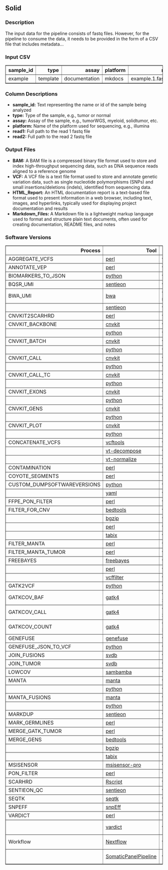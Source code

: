 ## Solid


### Description

The input data for the pipeline consists of fastq files. However, for the pipeline to consume the data, it needs to be provided in the form of a CSV file that includes metadata...



### Input CSV

<div class="table table-striped table-bordered table-hover table-condensed table-responsive">
<table border="1" class="dataframe">
  <thead>
    <tr style="text-align: right;">
      <th>sample_id</th>
      <th>type</th>
      <th>assay</th>
      <th>platform</th>
      <th>read1</th>
      <th>read2</th>
    </tr>
  </thead>
  <tbody>
    <tr>
      <td>example</td>
      <td>template</td>
      <td>documentation</td>
      <td>mkdocs</td>
      <td>example.1.fastq.gz</td>
      <td>example.2.fastq.gz</td>
    </tr>
  </tbody>
</table>
</div>

### Column Descriptions

- **sample_id:** Text representing the name or id of the sample being analyzed
- **type:** Type of the sample, e.g., tumor or normal
- **assay:** Assay of the sample, e.g., tumorWGS, myeloid, solidtumor, etc.
- **platform:** Name of the platform used for sequencing, e.g., illumina
- **read1:** Full path to the read 1 fastq file
- **read2:** Full path to the read 2 fastq file


### Output Files

- **BAM:** A BAM file is a compressed binary file format used to store and index high-throughput sequencing data, such as DNA sequence reads aligned to a reference genome
- **VCF:** A VCF file is a text file format used to store and annotate genetic variation data, such as single nucleotide polymorphisms (SNPs) and small insertions/deletions (indels), identified from sequencing data.
- **HTML_Report:** An HTML documentation report is a text-based file format used to present information in a web browser, including text, images, and hyperlinks, typically used for displaying project documentation and results
- **Markdown_Files:** A Markdown file is a lightweight markup language used to format and structure plain text documents, often used for creating documentation, README files, and notes


### Software Versions

<div class="table table-striped table-bordered table-hover table-condensed table-responsive">
<table border="1" class="dataframe">
  <thead>
    <tr style="text-align: right;">
      <th>Process</th>
      <th>Tool</th>
      <th>Version</th>
      <th>External_Contact_Person</th>
    </tr>
  </thead>
  <tbody>
    <tr>
      <td>AGGREGATE_VCFS</td>
      <td><a href="https://www.perl.org/" target="_blank">perl</a></td>
      <td>v5.26.2</td>
      <td>-</td>
    </tr>
    <tr>
      <td>ANNOTATE_VEP</td>
      <td><a href="https://www.perl.org/" target="_blank">perl</a></td>
      <td>v5.26.1</td>
      <td>-</td>
    </tr>
    <tr>
      <td>BIOMARKERS_TO_JSON</td>
      <td><a href="https://www.python.org/" target="_blank">python</a></td>
      <td>v3.9.2</td>
      <td>-</td>
    </tr>
    <tr>
      <td>BQSR_UMI</td>
      <td><a href="https://support.sentieon.com/manual/" target="_blank">sentieon</a></td>
      <td>v202112</td>
      <td>-</td>
    </tr>
    <tr>
      <td>BWA_UMI</td>
      <td><a href="https://github.com/lh3/bwa" target="_blank">bwa</a></td>
      <td>v0.7.17-r1188</td>
      <td>https://github.com/lh3/bwa/issues</td>
    </tr>
    <tr>
      <td></td>
      <td><a href="https://support.sentieon.com/manual/" target="_blank">sentieon</a></td>
      <td>v202112</td>
      <td>-</td>
    </tr>
    <tr>
      <td>CNVKIT2SCARHRD</td>
      <td><a href="https://www.perl.org/" target="_blank">perl</a></td>
      <td>v5.26.2</td>
      <td>-</td>
    </tr>
    <tr>
      <td>CNVKIT_BACKBONE</td>
      <td><a href="https://cnvkit.readthedocs.io/en/stable/" target="_blank">cnvkit</a></td>
      <td>v0.9.9</td>
      <td>https://github.com/etal/cnvkit/issues</td>
    </tr>
    <tr>
      <td></td>
      <td><a href="https://www.python.org/" target="_blank">python</a></td>
      <td>v3.7.1</td>
      <td>-</td>
    </tr>
    <tr>
      <td>CNVKIT_BATCH</td>
      <td><a href="https://cnvkit.readthedocs.io/en/stable/" target="_blank">cnvkit</a></td>
      <td>v0.9.9</td>
      <td>https://github.com/etal/cnvkit/issues</td>
    </tr>
    <tr>
      <td></td>
      <td><a href="https://www.python.org/" target="_blank">python</a></td>
      <td>v3.7.1</td>
      <td>-</td>
    </tr>
    <tr>
      <td>CNVKIT_CALL</td>
      <td><a href="https://cnvkit.readthedocs.io/en/stable/" target="_blank">cnvkit</a></td>
      <td>v0.9.9</td>
      <td>https://github.com/etal/cnvkit/issues</td>
    </tr>
    <tr>
      <td></td>
      <td><a href="https://www.python.org/" target="_blank">python</a></td>
      <td>v3.7.1</td>
      <td>-</td>
    </tr>
    <tr>
      <td>CNVKIT_CALL_TC</td>
      <td><a href="https://cnvkit.readthedocs.io/en/stable/" target="_blank">cnvkit</a></td>
      <td>v0.9.9</td>
      <td>https://github.com/etal/cnvkit/issues</td>
    </tr>
    <tr>
      <td></td>
      <td><a href="https://www.python.org/" target="_blank">python</a></td>
      <td>v3.7.1</td>
      <td>-</td>
    </tr>
    <tr>
      <td>CNVKIT_EXONS</td>
      <td><a href="https://cnvkit.readthedocs.io/en/stable/" target="_blank">cnvkit</a></td>
      <td>v0.9.9</td>
      <td>https://github.com/etal/cnvkit/issues</td>
    </tr>
    <tr>
      <td></td>
      <td><a href="https://www.python.org/" target="_blank">python</a></td>
      <td>v3.7.1</td>
      <td>-</td>
    </tr>
    <tr>
      <td>CNVKIT_GENS</td>
      <td><a href="https://cnvkit.readthedocs.io/en/stable/" target="_blank">cnvkit</a></td>
      <td>v0.9.9</td>
      <td>https://github.com/etal/cnvkit/issues</td>
    </tr>
    <tr>
      <td></td>
      <td><a href="https://www.python.org/" target="_blank">python</a></td>
      <td>v3.7.1</td>
      <td>-</td>
    </tr>
    <tr>
      <td>CNVKIT_PLOT</td>
      <td><a href="https://cnvkit.readthedocs.io/en/stable/" target="_blank">cnvkit</a></td>
      <td>v0.9.9</td>
      <td>https://github.com/etal/cnvkit/issues</td>
    </tr>
    <tr>
      <td></td>
      <td><a href="https://www.python.org/" target="_blank">python</a></td>
      <td>v3.7.1</td>
      <td>-</td>
    </tr>
    <tr>
      <td>CONCATENATE_VCFS</td>
      <td><a href="https://github.com/vcftools/vcftools" target="_blank">vcftools</a></td>
      <td>v0.1.16</td>
      <td>https://github.com/vcftools/vcftools/issues</td>
    </tr>
    <tr>
      <td></td>
      <td><a href="https://genome.sph.umich.edu/wiki/Vt" target="_blank">vt-decompose</a></td>
      <td>v0.5</td>
      <td>Adiran (atks@umich.edu)</td>
    </tr>
    <tr>
      <td></td>
      <td><a href="https://genome.sph.umich.edu/wiki/Vt" target="_blank">vt-normalize</a></td>
      <td>v0.5</td>
      <td>Adiran (atks@umich.edu)</td>
    </tr>
    <tr>
      <td>CONTAMINATION</td>
      <td><a href="https://www.perl.org/" target="_blank">perl</a></td>
      <td>v5.28.1</td>
      <td>-</td>
    </tr>
    <tr>
      <td>COYOTE_SEGMENTS</td>
      <td><a href="https://www.perl.org/" target="_blank">perl</a></td>
      <td>v5.26.2</td>
      <td>-</td>
    </tr>
    <tr>
      <td>CUSTOM_DUMPSOFTWAREVERSIONS</td>
      <td><a href="https://www.python.org/" target="_blank">python</a></td>
      <td>v3.11.0</td>
      <td>-</td>
    </tr>
    <tr>
      <td></td>
      <td><a href="https://yaml.org/" target="_blank">yaml</a></td>
      <td>v6.0</td>
      <td>-</td>
    </tr>
    <tr>
      <td>FFPE_PON_FILTER</td>
      <td><a href="https://www.perl.org/" target="_blank">perl</a></td>
      <td>v5.26.2</td>
      <td>-</td>
    </tr>
    <tr>
      <td>FILTER_FOR_CNV</td>
      <td><a href="https://github.com/arq5x/bedtools2" target="_blank">bedtools</a></td>
      <td>v2.30.0</td>
      <td>https://github.com/arq5x/bedtools2/issues</td>
    </tr>
    <tr>
      <td></td>
      <td><a href="https://github.com/samtools/htslib" target="_blank">bgzip</a></td>
      <td>v1.12</td>
      <td>https://github.com/samtools/htslib/issues</td>
    </tr>
    <tr>
      <td></td>
      <td><a href="https://www.perl.org/" target="_blank">perl</a></td>
      <td>v5.26.2</td>
      <td>-</td>
    </tr>
    <tr>
      <td></td>
      <td><a href="https://github.com/samtools/htslib" target="_blank">tabix</a></td>
      <td>v1.12</td>
      <td>https://github.com/samtools/htslib/issues</td>
    </tr>
    <tr>
      <td>FILTER_MANTA</td>
      <td><a href="https://www.perl.org/" target="_blank">perl</a></td>
      <td>v5.26.2</td>
      <td>-</td>
    </tr>
    <tr>
      <td>FILTER_MANTA_TUMOR</td>
      <td><a href="https://www.perl.org/" target="_blank">perl</a></td>
      <td>v5.26.2</td>
      <td>-</td>
    </tr>
    <tr>
      <td>FREEBAYES</td>
      <td><a href="https://github.com/freebayes/freebayes" target="_blank">freebayes</a></td>
      <td>v1.3.5</td>
      <td>https://github.com/freebayes/freebayes/issues</td>
    </tr>
    <tr>
      <td></td>
      <td><a href="https://www.perl.org/" target="_blank">perl</a></td>
      <td>v5.26.2</td>
      <td>-</td>
    </tr>
    <tr>
      <td></td>
      <td><a href="https://github.com/biopet/vcffilter" target="_blank">vcffilter</a></td>
      <td>v1.0.2</td>
      <td>https://github.com/biopet/vcffilter/issues</td>
    </tr>
    <tr>
      <td>GATK2VCF</td>
      <td><a href="https://www.python.org/" target="_blank">python</a></td>
      <td>v3.9.2</td>
      <td>-</td>
    </tr>
    <tr>
      <td>GATKCOV_BAF</td>
      <td><a href="https://gatk.broadinstitute.org/hc/en-us" target="_blank">gatk4</a></td>
      <td>v4.1.9.0-SNAPSHOT</td>
      <td>https://github.com/broadinstitute/gatk/issues</td>
    </tr>
    <tr>
      <td>GATKCOV_CALL</td>
      <td><a href="https://gatk.broadinstitute.org/hc/en-us" target="_blank">gatk4</a></td>
      <td>v4.1.9.0-SNAPSHOT</td>
      <td>https://github.com/broadinstitute/gatk/issues</td>
    </tr>
    <tr>
      <td>GATKCOV_COUNT</td>
      <td><a href="https://gatk.broadinstitute.org/hc/en-us" target="_blank">gatk4</a></td>
      <td>v4.1.9.0-SNAPSHOT</td>
      <td>https://github.com/broadinstitute/gatk/issues</td>
    </tr>
    <tr>
      <td>GENEFUSE</td>
      <td><a href="nan" target="_blank">genefuse</a></td>
      <td>v0.8.0</td>
      <td>-</td>
    </tr>
    <tr>
      <td>GENEFUSE_JSON_TO_VCF</td>
      <td><a href="https://www.python.org/" target="_blank">python</a></td>
      <td>v3.9.2</td>
      <td>-</td>
    </tr>
    <tr>
      <td>JOIN_FUSIONS</td>
      <td><a href="https://github.com/J35P312/SVDB" target="_blank">svdb</a></td>
      <td>v2.2.0</td>
      <td>https://github.com/J35P312/SVDB/issues</td>
    </tr>
    <tr>
      <td>JOIN_TUMOR</td>
      <td><a href="https://github.com/J35P312/SVDB" target="_blank">svdb</a></td>
      <td>v2.2.0</td>
      <td>https://github.com/J35P312/SVDB/issues</td>
    </tr>
    <tr>
      <td>LOWCOV</td>
      <td><a href="https://github.com/biod/sambamba" target="_blank">sambamba</a></td>
      <td>v0.8.0</td>
      <td>https://github.com/biod/sambamba/issues</td>
    </tr>
    <tr>
      <td>MANTA</td>
      <td><a href="https://github.com/Illumina/manta" target="_blank">manta</a></td>
      <td>v1.6.0</td>
      <td>https://github.com/Illumina/manta/issues</td>
    </tr>
    <tr>
      <td></td>
      <td><a href="https://www.python.org/" target="_blank">python</a></td>
      <td>v2.7.15</td>
      <td>-</td>
    </tr>
    <tr>
      <td>MANTA_FUSIONS</td>
      <td><a href="https://github.com/Illumina/manta" target="_blank">manta</a></td>
      <td>v1.6.0</td>
      <td>https://github.com/Illumina/manta/issues</td>
    </tr>
    <tr>
      <td></td>
      <td><a href="https://www.python.org/" target="_blank">python</a></td>
      <td>v2.7.15</td>
      <td>-</td>
    </tr>
    <tr>
      <td>MARKDUP</td>
      <td><a href="https://support.sentieon.com/manual/" target="_blank">sentieon</a></td>
      <td>v202112</td>
      <td>-</td>
    </tr>
    <tr>
      <td>MARK_GERMLINES</td>
      <td><a href="https://www.perl.org/" target="_blank">perl</a></td>
      <td>v5.26.2</td>
      <td>-</td>
    </tr>
    <tr>
      <td>MERGE_GATK_TUMOR</td>
      <td><a href="https://www.perl.org/" target="_blank">perl</a></td>
      <td>v5.26.2</td>
      <td>-</td>
    </tr>
    <tr>
      <td>MERGE_GENS</td>
      <td><a href="https://github.com/arq5x/bedtools2" target="_blank">bedtools</a></td>
      <td>v2.30.0</td>
      <td>https://github.com/arq5x/bedtools2/issues</td>
    </tr>
    <tr>
      <td></td>
      <td><a href="https://github.com/samtools/htslib" target="_blank">bgzip</a></td>
      <td>v1.12</td>
      <td>https://github.com/samtools/htslib/issues</td>
    </tr>
    <tr>
      <td></td>
      <td><a href="https://github.com/samtools/htslib" target="_blank">tabix</a></td>
      <td>v1.12</td>
      <td>https://github.com/samtools/htslib/issues</td>
    </tr>
    <tr>
      <td>MSISENSOR</td>
      <td><a href="nan" target="_blank">msisensor-pro</a></td>
      <td>v1.2.0</td>
      <td>-</td>
    </tr>
    <tr>
      <td>PON_FILTER</td>
      <td><a href="https://www.perl.org/" target="_blank">perl</a></td>
      <td>v5.26.2</td>
      <td>-</td>
    </tr>
    <tr>
      <td>SCARHRD</td>
      <td><a href="nan" target="_blank">Rscript</a></td>
      <td>v4.1.0</td>
      <td>-</td>
    </tr>
    <tr>
      <td>SENTIEON_QC</td>
      <td><a href="https://support.sentieon.com/manual/" target="_blank">sentieon</a></td>
      <td>v202112</td>
      <td>-</td>
    </tr>
    <tr>
      <td>SEQTK</td>
      <td><a href="https://github.com/lh3/seqtk" target="_blank">seqtk</a></td>
      <td>v1.3-r106</td>
      <td>https://github.com/lh3/seqtk/issues</td>
    </tr>
    <tr>
      <td>SNPEFF</td>
      <td><a href="https://github.com/pcingola/SnpEff" target="_blank">snpEff</a></td>
      <td>v4.3t</td>
      <td>https://github.com/pcingola/SnpEff/issues</td>
    </tr>
    <tr>
      <td>VARDICT</td>
      <td><a href="https://www.perl.org/" target="_blank">perl</a></td>
      <td>v5.26.2</td>
      <td>-</td>
    </tr>
    <tr>
      <td></td>
      <td><a href="https://github.com/AstraZeneca-NGS/VarDict" target="_blank">vardict</a></td>
      <td>v1.8.2</td>
      <td>https://github.com/AstraZeneca-NGS/VarDict/issues</td>
    </tr>
    <tr>
      <td>Workflow</td>
      <td><a href="https://www.nextflow.io/" target="_blank">Nextflow</a></td>
      <td>v23.04.2</td>
      <td>https://github.com/nextflow-io/nextflow/issues</td>
    </tr>
    <tr>
      <td></td>
      <td><a href="https://github.com/Clinical-Genomics-Lund/SomaticPanelPipeline" target="_blank">SomaticPanelPipeline</a></td>
      <td>v1.0dev</td>
      <td>https://github.com/Clinical-Genomics-Lund/SomaticPanelPipeline/issues</td>
    </tr>
  </tbody>
</table>
</div>

